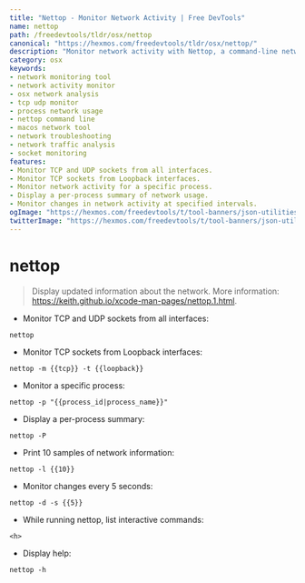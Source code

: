 ```yaml
---
title: "Nettop - Monitor Network Activity | Free DevTools"
name: nettop
path: /freedevtools/tldr/osx/nettop
canonical: "https://hexmos.com/freedevtools/tldr/osx/nettop/"
description: "Monitor network activity with Nettop, a command-line network monitoring tool for macOS. Analyze network traffic, identify bottlenecks, and optimize performance. Free online tool, no registration required."
category: osx
keywords:
- network monitoring tool
- network activity monitor
- osx network analysis
- tcp udp monitor
- process network usage
- nettop command line
- macos network tool
- network troubleshooting
- network traffic analysis
- socket monitoring
features:
- Monitor TCP and UDP sockets from all interfaces.
- Monitor TCP sockets from Loopback interfaces.
- Monitor network activity for a specific process.
- Display a per-process summary of network usage.
- Monitor changes in network activity at specified intervals.
ogImage: "https://hexmos.com/freedevtools/t/tool-banners/json-utilities-banner.png"
twitterImage: "https://hexmos.com/freedevtools/t/tool-banners/json-utilities-banner.png"
---
```


# nettop

> Display updated information about the network.
> More information: <https://keith.github.io/xcode-man-pages/nettop.1.html>.

- Monitor TCP and UDP sockets from all interfaces:

`nettop`

- Monitor TCP sockets from Loopback interfaces:

`nettop -m {{tcp}} -t {{loopback}}`

- Monitor a specific process:

`nettop -p "{{process_id|process_name}}"`

- Display a per-process summary:

`nettop -P`

- Print 10 samples of network information:

`nettop -l {{10}}`

- Monitor changes every 5 seconds:

`nettop -d -s {{5}}`

- While running nettop, list interactive commands:

`<h>`

- Display help:

`nettop -h`
